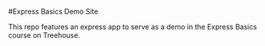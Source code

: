 #Express Basics Demo Site

This repo features an express app to serve as a demo in the Express Basics course on Treehouse.